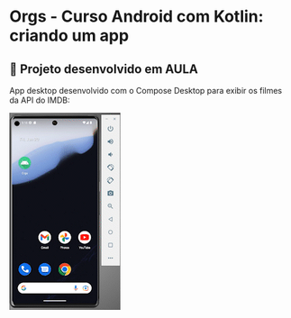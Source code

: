 # Orgs - Curso Android com Kotlin: criando um app

## 📐 Projeto desenvolvido em AULA

App desktop desenvolvido com o Compose Desktop para exibir os filmes da API do IMDB:

![imdb-lazygrid](https://github.com/TarcioDiniz/Orgs/blob/9f7bac08a6ea7d978b2944a2bd504614e74c31cc/app/src/main/res/img/app_video_gif.gif)
